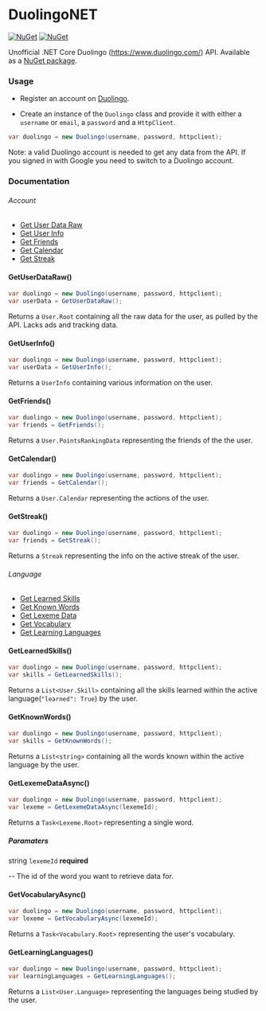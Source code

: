 # DuolingoNET
[![NuGet](https://img.shields.io/nuget/v/DuolingoNET.svg)](https://www.nuget.org/packages/DuolingoNET)
[![NuGet](https://img.shields.io/nuget/dt/DuolingoNET.svg)](https://www.nuget.org/packages/DuolingoNET)

Unofficial .NET Core Duolingo (https://www.duolingo.com/) API. Available as a [NuGet package](https://www.nuget.org/packages/DuolingoNET).

### Usage
- Register an account on [Duolingo](https://www.duolingo.com/register).

- Create an instance of the `Duolingo` class and provide it with either a `username` or `email`, a `password` and a `HttpClient`.

```cs
var duolingo = new Duolingo(username, password, httpclient);
```
Note: a valid Duolingo account is needed to get any data from the API. If you signed in with Google you need to switch to a Duolingo account.

### Documentation

###### Account
- [Get User Data Raw](#getuserdataraw)
- [Get User Info](#getuserinfo)
- [Get Friends](#getfriends)
- [Get Calendar](#getcalendar)
- [Get Streak](#getstreak)
#### GetUserDataRaw()
```cs
var duolingo = new Duolingo(username, password, httpclient);
var userData = GetUserDataRaw();
```
Returns a `User.Root` containing all the raw data for the user, as pulled by the API. Lacks ads and tracking data.
#### GetUserInfo()
```cs
var duolingo = new Duolingo(username, password, httpclient);
var userData = GetUserInfo();
```
Returns a `UserInfo` containing various information on the user.
#### GetFriends()
```cs
var duolingo = new Duolingo(username, password, httpclient);
var friends = GetFriends();
```
Returns a `User.PointsRankingData` representing the friends of the the user.
#### GetCalendar()
```cs
var duolingo = new Duolingo(username, password, httpclient);
var friends = GetCalendar();
```
Returns a `User.Calendar` representing the actions of the user.
#### GetStreak()
```cs
var duolingo = new Duolingo(username, password, httpclient);
var friends = GetStreak();
```
Returns a `Streak` representing the info on the active streak of the user.
###### Language
- [Get Learned Skills](#getlearnedskills)
- [Get Known Words](#getknownwords)
- [Get Lexeme Data](#getlexemedataasync)
- [Get Vocabulary](#getvocabularyasync)
- [Get Learning Languages](#getlearninglanguages)
#### GetLearnedSkills()
```cs
var duolingo = new Duolingo(username, password, httpclient);
var skills = GetLearnedSkills();
```
Returns a `List<User.Skill>` containing all the skills learned within the active language(`"learned": True`) by the user.
#### GetKnownWords()
```cs
var duolingo = new Duolingo(username, password, httpclient);
var skills = GetKnownWords();
```
Returns a `List<string>` containing all the words known within the active language by the user.
#### GetLexemeDataAsync()
```cs
var duolingo = new Duolingo(username, password, httpclient);
var lexeme = GetLexemeDataAsync(lexemeId);
```
Returns a `Task<Lexeme.Root>` representing a single word.
##### Paramaters
string `lexemeId` **required**

-- The id of the word you want to retrieve data for.
#### GetVocabularyAsync()
```cs
var duolingo = new Duolingo(username, password, httpclient);
var lexeme = GetVocabularyAsync(lexemeId);
```
Returns a `Task<Vocabulary.Root>` representing the user's vocabulary.
#### GetLearningLanguages()
```cs
var duolingo = new Duolingo(username, password, httpclient);
var learningLanguages = GetLearningLanguages();
```
Returns a `List<User.Language>` representing the languages being studied by the user.
